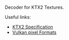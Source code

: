 Decoder for KTX2 Textures.

Useful links:

- [KTX2 Specification](https://www.khronos.org/registry/DataFormat/specs/1.3/dataformat.1.3.html)
- [Vulkan pixel Formats](https://www.khronos.org/registry/vulkan/specs/1.2/html/vkspec.html#formats-definition)
